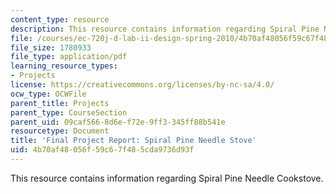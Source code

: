 ```yaml
---
content_type: resource
description: This resource contains information regarding Spiral Pine Needle Cookstove.
file: /courses/ec-720j-d-lab-ii-design-spring-2010/4b70af48056f59c67f485cda9736d93f_MITEC_720JS10_ProjStoveFin.pdf
file_size: 1780933
file_type: application/pdf
learning_resource_types:
- Projects
license: https://creativecommons.org/licenses/by-nc-sa/4.0/
ocw_type: OCWFile
parent_title: Projects
parent_type: CourseSection
parent_uid: 09caf566-8d6e-f72e-9ff3-345ff88b541e
resourcetype: Document
title: 'Final Project Report: Spiral Pine Needle Stove'
uid: 4b70af48-056f-59c6-7f48-5cda9736d93f
---
```

This resource contains information regarding Spiral Pine Needle Cookstove.